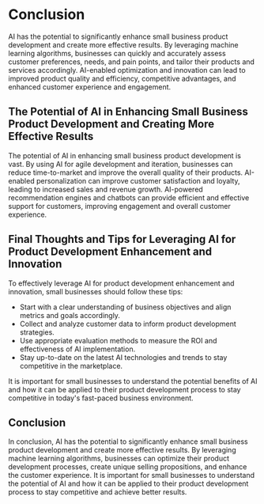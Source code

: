 # Conclusion

AI has the potential to significantly enhance small business product development and create more effective results. By leveraging machine learning algorithms, businesses can quickly and accurately assess customer preferences, needs, and pain points, and tailor their products and services accordingly. AI-enabled optimization and innovation can lead to improved product quality and efficiency, competitive advantages, and enhanced customer experience and engagement.

The Potential of AI in Enhancing Small Business Product Development and Creating More Effective Results
-------------------------------------------------------------------------------------------------------

The potential of AI in enhancing small business product development is vast. By using AI for agile development and iteration, businesses can reduce time-to-market and improve the overall quality of their products. AI-enabled personalization can improve customer satisfaction and loyalty, leading to increased sales and revenue growth. AI-powered recommendation engines and chatbots can provide efficient and effective support for customers, improving engagement and overall customer experience.

Final Thoughts and Tips for Leveraging AI for Product Development Enhancement and Innovation
--------------------------------------------------------------------------------------------

To effectively leverage AI for product development enhancement and innovation, small businesses should follow these tips:

* Start with a clear understanding of business objectives and align metrics and goals accordingly.
* Collect and analyze customer data to inform product development strategies.
* Use appropriate evaluation methods to measure the ROI and effectiveness of AI implementation.
* Stay up-to-date on the latest AI technologies and trends to stay competitive in the marketplace.

It is important for small businesses to understand the potential benefits of AI and how it can be applied to their product development process to stay competitive in today's fast-paced business environment.

Conclusion
----------

In conclusion, AI has the potential to significantly enhance small business product development and create more effective results. By leveraging machine learning algorithms, businesses can optimize their product development processes, create unique selling propositions, and enhance the customer experience. It is important for small businesses to understand the potential of AI and how it can be applied to their product development process to stay competitive and achieve better results.
